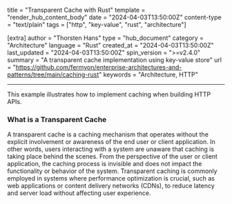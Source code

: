 title = "Transparent Cache with Rust"
template = "render_hub_content_body"
date = "2024-04-03T13:50:00Z"
content-type = "text/plain"
tags = ["http", "key-value", "rust", "architecture"]

[extra]
author = "Thorsten Hans"
type = "hub_document"
category = "Architecture"
language = "Rust"
created_at = "2024-04-03T13:50:00Z"
last_updated = "2024-04-03T13:50:00Z"
spin_version = ">=v2.4.0"
summary = "A transparent cache implementation using key-value store"
url = "https://github.com/fermyon/enterprise-architectures-and-patterns/tree/main/caching-rust"
keywords = "Architecture, HTTP"

---

This example illustrates how to implement caching when building HTTP APIs.

### What is a Transparent Cache

A transparent cache is a caching mechanism that operates without the explicit involvement or awareness of the end user or client application. In other words, users interacting with a system are unaware that caching is taking place behind the scenes. From the perspective of the user or client application, the caching process is invisible and does not impact the functionality or behavior of the system. Transparent caching is commonly employed in systems where performance optimization is crucial, such as web applications or content delivery networks (CDNs), to reduce latency and server load without affecting user experience.
